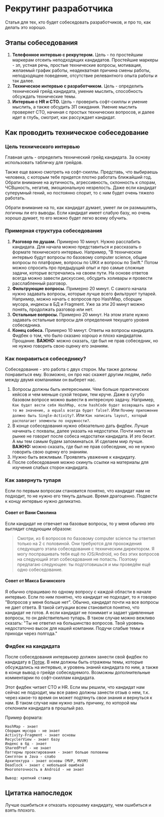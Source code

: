 # Рекрутинг разработчика

Статья для тех, кто будет собеседовать разработчиков, и про то, как делать это хорошо.

## Этапы собеседования

1. **Телефонное интервью с рекрутером.** Цель - по простейшим маркерам отсеить неподходящих кандидатов. Простейшие маркеры - зп, устная речь, простые технические вопросы, мотивация, желаемый график работы, неадекватная причина смены работы, неподходящее поведение, отсутствие релевантного опыта работы и так далее.
2. **Техническое интервью с разработчиком.** Цель - определить технический грейд кандидата, умение мыслить, способность обсуждать технические темы. 
3. **Интервью с HR и CTO.** Цель - проверить софт-скиллы и умение мыслить, а также обсудить ЗП ожидания. Умение мыслить проверяет CTO, начиная с простых технических вопросов, и далее идет в глубь, смотрит, как рассуждает кандидат.

## Как проводить техническое собеседование

### Цель технического интервью

Главная цель - определить технический грейд кандидата. За основу использовать табличку для грейдов.

Также еще важно смотреть на софт-скиллы. Представь, что выбираешь человека, с которым тебе придется плотно работать ближайший год. Обрати внимание на аутичность, агрессивность, склонность к спорам, ЧСВшность, негатив, эмоциональную незрелость. Даже если кандидат суперумный гений, но постоянно спорит, то с ним будет очень тяжело работать.

Обрати внимание на то, как кандидат думает, умеет ли он размышлять, логичны ли его выводы. Если кандидат имеет слабую базу, но очень хорошо думает, то его можно будет легко всему обучить.

### Примерная структура собеседования

1. **Разговор по душам.** Примерно 10 минут. Нужно расслабить кандидата. Для начала можно представиться и рассказать о формате технического интервью. Например, "В техническом интервью будут вопросы по базовому computer science, общие вопросы по платформе, вопросы по UIKit и вопросы по Swift." Потом можно спросить про предыдущий опыт и про самые сложные задачи, которые встречались на своем пути. На основе ответов всегда можно завести дискуссию, обсудить холивары и провести расслабленный разговор. 
2. **Фильтрующие вопросы.** Примерно 20 минут. С самого начала нужно задавать вопросы, которые лучше всего фильтруют тупарей.  Например, можно начать с вопросов про HashMap, сборщик мусора, индексы в БД и Fragment. Уже за эти 20 минут можно понять, продолжать разговор или нет.
3. **Остальные вопросы.** Примерно 20 минут. На этом этапе нужно задавать остальные вопросы для определения текущего уровня собеседника.
4. **Конец собеса.** Примерно 10 минут. Ответы на вопросы кандидата. Фидбек о том, что было сказано хорошо и плохо кандидатом. Прощание. **ВАЖНО:** можно сказать, где был не прав собеседник, но не нужно говорить свою оценку его знаниям.

### Как понравиться собеседнику?

Собеседование - это работа с двух сторон. Мы также должны понравиться ему. Возможно, он про нас скажет другим людям, либо между двумя компаниями он выберет нас.

1. Вопросы должны быть интересными. Чем больше практических кейсов и чем меньше сухой теории, тем круче. Даже в сугубо базовом вопросе можно вывести в интересную задачу. Например, `Как будет вести себя HashMap, если hashCode будет возвращать одно и то же значение, а equals всегда будет false?`. Или `Почему приложение должно быть Single-Activity?`. Или `Как написать layout, который располагает элементы по окружности?`.
2. В конце собеседования нужно обязательно дать фидбек. Лучше начинать с похвалы, далее указать на недостатки. Почти никто на рынке не говорит после собеса недостатки кандидата. И это бесит. А мы тем самым будем запоминаться. И сделаем мир лучше. **ВАЖНО:** можно сказать, где был не прав собеседник, но не нужно говорить свою оценку его знаниям.
3. Нужно быть вежливым. Проявлять уважение к кандидату. 
4. После собеседования можно скинуть ссылки на материалы для изучения слабых сторон кандидата.

### Как завернуть тупаря

Если по первым вопросам становится понятно, что кандидат нам не подходит, то не нужно его тянуть дальше. Время драгоценно. Подвести к концу интервью нужно деликатно.

#### Совет от Вани Смолина

Если кандидат не отвечает на базовые вопросы, то у меня обычно это выглядит следующим образом:
> Смотри, из 6 вопросов по базовому computer science ты ответил только на 2 с половиной. Они требуются для прохождения следующего этапа собеседования с техническим директором. Я могу поспрашивать тебя ещё по iOS/Android, но без этих вопросов на следующий этап собеседования не попасть. Поэтому предлагаю следующее: ты подготовишься и мы проведём ещё одно собеседование.

#### Совет от Макса Бачинского

Я обычно спрашиваю по одному вопросу с каждой области в начале интервью. Если по ним понятно, что кандидат не подходит, то я говорю "Вопросов у меня больше нет". Обычно, кандидат почти на все вопросы не дает ответа. В такой ситуации всем становится понятно, что кандидат не готов. А если кандидат не понимает и задает удивленные вопросы, то он действительно тупарь. В таком случае можно вежливо сказать: "Ты не ответил на большинство вопросов. Твой уровень недостаточно высок для нашей компании. Подучи слабые темы и приходи через полгода."

### Фидбек на кандидата

После собеседования интервьюер должен занести свой фидбек по кандидату в [Поток](https://app.potok.io/). В нем должны быть отражены темы, которые обсуждались на интервью, и уровень знаний кандидата по ним, а также в конце вывод о грейде собеседуемого. Возможны дополнительные комментарии по софт-скиллам кандидата. 

Этот фидбек читает СТО и HR. Если мы решили, что кандидат нам сейчас не подходит, мы все равно должны занести отзыв о нем, т.к. через какое-то время он может подтянуть свои знания и вернуться к нам. В таком случае нам нужно знать причину, по которой мы отклонили кандидата в прошлый раз.

Пример формата:

    HashMap - знает
    Сборщик мусора - не знает
    Activity-Fragment - знает основы
    RecyclerView - знает базу
    Индекс в бд - знает
    SharedPref - не знает
    Паттерны проектирования - знает больше половины
    Синглтон в Java - слабо
    Архитектура - знает основы (MVP, MVVM)
    Deadlock - знает с небольшой ошибкой
    Многопоточность в Android - не знает
    
    Вывод: крепкий стажер
    
## Цитатка напоследок

Лучше ошибиться и отказать хорошему кандидату, чем ошибиться и взять плохого.

